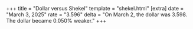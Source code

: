 +++
title = "Dollar versus Shekel"
template = "shekel.html"
[extra]
date = "March  3, 2025"
rate = "3.596"
delta = "On March  2, the dollar was 3.598. The dollar became 0.050% weaker."
+++

